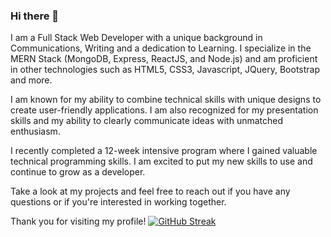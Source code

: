 ### Hi there 👋

<!--
**ZacharyJohn1/ZacharyJohn1** is a ✨ _special_ ✨ repository because its `README.md` (this file) appears on your GitHub profile.

Here are some ideas to get you started:

- 🔭 I’m currently working on ...
- 🌱 I’m currently learning ...
- 👯 I’m looking to collaborate on ...
- 🤔 I’m looking for help with ...
- 💬 Ask me about ...
- 📫 How to reach me: ...
- 😄 Pronouns: ...
- ⚡ Fun fact: ...
-->
I am a Full Stack Web Developer with a unique background in Communications, Writing and a dedication to Learning. I specialize in the MERN Stack (MongoDB, Express, ReactJS, and Node.js) and am proficient in other technologies such as HTML5, CSS3, Javascript, JQuery, Bootstrap and more.

I am known for my ability to combine technical skills with unique designs to create user-friendly applications. I am also recognized for my presentation skills and my ability to clearly communicate ideas with unmatched enthusiasm.

I recently completed a 12-week intensive program where I gained valuable technical programming skills. I am excited to put my new skills to use and continue to grow as a developer.

Take a look at my projects and feel free to reach out if you have any questions or if you're interested in working together.

Thank you for visiting my profile!
[![GitHub Streak](https://streak-stats.demolab.com/?user=ZacharyJohn1)](https://git.io/streak-stats)
